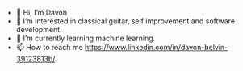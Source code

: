 - 👋 Hi, I’m Davon
- 👀 I’m interested in classical guitar, self improvement and software development.
- 🌱 I’m currently learning machine learning.
- 📫 How to reach me https://www.linkedin.com/in/davon-belvin-39123813b/.

<!---
SafraSchwarz/SafraSchwarz is a ✨ special ✨ repository because its `README.md` (this file) appears on your GitHub profile.
You can click the Preview link to take a look at your changes.
--->
